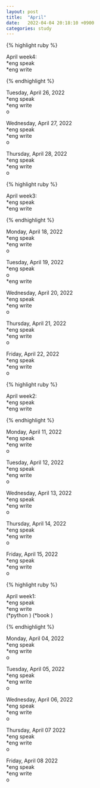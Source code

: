 ```yaml
---
layout: post
title:  "April"
date:   2022-04-04 20:18:10 +0900
categories: study
---
```


{% highlight ruby %}


April week4:  
*eng speak  
*eng write  

{% endhighlight %}


Tuesday, April 26, 2022  
*eng speak  
*eng write  
o  


Wednesday, April 27, 2022  
*eng speak  
*eng write  
o  


Thursday, April 28, 2022  
*eng speak  
*eng write  
o  


{% highlight ruby %}

April week3:  
*eng speak  
*eng write  

{% endhighlight %}

Monday, April 18, 2022  
*eng speak  
*eng write  
o  


Tuesday, April 19, 2022  
*eng speak  
o  
*eng write  


Wednesday, April 20, 2022  
*eng speak  
*eng write  
o  


Thursday, April 21, 2022  
*eng speak  
*eng write  
o  


Friday, April 22, 2022  
*eng speak  
*eng write  
o  

{% highlight ruby %}

April week2:  
*eng speak  
*eng write  

{% endhighlight %}

Monday, April 11, 2022  
*eng speak  
*eng write  
o  


Tuesday, April 12, 2022  
*eng speak  
*eng write  
o  


Wednesday, April 13, 2022  
*eng speak  
*eng write  
o  


Thursday, April 14, 2022  
*eng speak  
*eng write  
o  


Friday, April 15, 2022  
*eng speak  
*eng write  
o  


{% highlight ruby %}

April week1:  
*eng speak  
*eng write  
(*python  )
(*book  )

{% endhighlight %}

Monday, April 04, 2022  
*eng speak  
*eng write  
o  


Tuesday, April 05, 2022  
*eng speak  
*eng write  
o  


Wednesday, April 06, 2022  
*eng speak  
*eng write  
o  


Thursday, April 07 2022  
*eng speak  
*eng write  
o  


Friday, April 08 2022  
*eng speak  
*eng write  
o  
